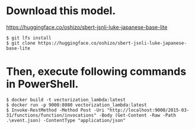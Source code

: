 # Download this model.
https://huggingface.co/oshizo/sbert-jsnli-luke-japanese-base-lite

```
$ git lfs install
$ git clone https://huggingface.co/oshizo/sbert-jsnli-luke-japanese-base-lite
```

# Then, execute following commands in PowerShell.
```
$ docker build -t vectorization_lambda:latest
$ docker run -p 9000:8080 vectorization_lambda:latest
$ Invoke-RestMethod -Method Post -Uri "http://localhost:9000/2015-03-31/functions/function/invocations" -Body (Get-Content -Raw -Path .\event.json) -ContentType "application/json"
```